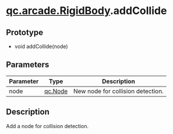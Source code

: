 # [qc.arcade.RigidBody](../RigidBody.md).addCollide

## Prototype
* void addCollide(node)

## Parameters
| Parameter | Type | Description |
| ------------- | ------------- | -------------|
| node | [qc.Node](../../gameobject/CNode.md) | New node for collision detection. |

## Description
Add a node for collision detection.

